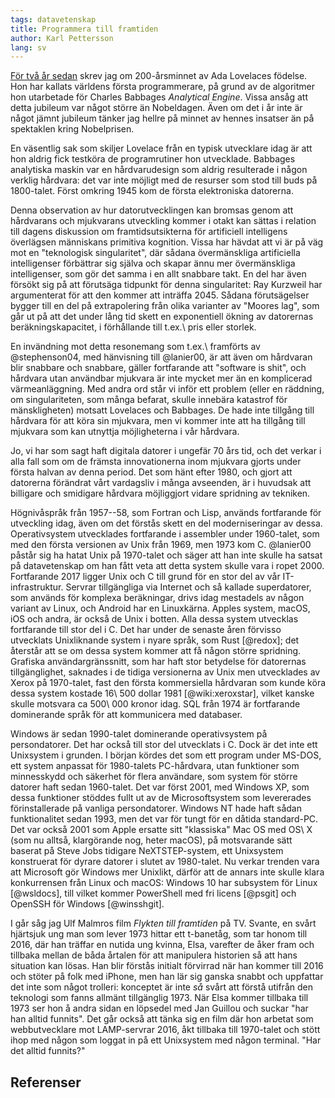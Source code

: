 ```yaml
---
tags: datavetenskap
title: Programmera till framtiden
author: Karl Pettersson
lang: sv
---
```


[För två år sedan](http://klpn.se/2015/12/10/datorlos-utvecklare-2/) skrev jag
om 200-årsminnet av Ada Lovelaces födelse. Hon har kallats världens första
programmerare, på grund av de algoritmer hon utarbetade för Charles Babbages
*Analytical Engine*. Vissa ansåg att detta jubileum var något större än
Nobeldagen. Även om det i år inte är något jämnt jubileum tänker jag hellre på
minnet av hennes insatser än på spektaklen kring Nobelprisen.

En väsentlig sak som skiljer Lovelace från en typisk utvecklare idag är att
hon aldrig fick testköra de programrutiner hon utvecklade. Babbages analytiska
maskin var en hårdvarudesign som aldrig resulterade i någon verklig hårdvara:
det var inte möjligt med de resurser som stod till buds på 1800-talet. Först
omkring 1945 kom de första elektroniska datorerna.

Denna observation av hur datorutvecklingen kan bromsas genom att hårdvarans och
mjukvarans utveckling kommer i otakt kan sättas i relation till dagens
diskussion om framtidsutsikterna för artificiell intelligens överlägsen
människans primitiva kognition. Vissa har hävdat att vi är på väg mot en
"teknologisk singularitet", där sådana övermänskliga artificiella intelligenser
förbättrar sig själva och skapar ännu mer övermänskliga intelligenser, som gör
det samma i en allt snabbare takt. En del har även försökt sig på att förutsäga
tidpunkt för denna singularitet: Ray Kurzweil har argumenterat för att den
kommer att inträffa 2045. Sådana förutsägelser bygger till en del på
extrapolering från olika varianter av "Moores lag", som går ut på att det under
lång tid skett en exponentiell ökning av datorernas beräkningskapacitet, i
förhållande till t.ex.\ pris eller storlek.

En invändning mot detta resonemang som t.ex.\ framförts av @stephenson04, med hänvisning
till @lanier00, är att även om hårdvaran blir snabbare och snabbare, gäller
fortfarande att "software is shit", och hårdvara utan användbar mjukvara är
inte mycket mer än en komplicerad värmeanläggning. Med andra ord står vi inför ett
problem (eller en räddning, om singulariteten, som många befarat, skulle
innebära katastrof för mänskligheten) motsatt Lovelaces och Babbages. De hade
inte tillgång till hårdvara för att köra sin mjukvara, men vi kommer inte att ha
tillgång till mjukvara som kan utnyttja möjligheterna i vår hårdvara.

Jo, vi har som sagt haft digitala datorer i ungefär 70 års tid, och det verkar i
alla fall som om de främsta innovationerna inom mjukvara gjorts under första
halvan av denna period. Det som hänt efter 1980, och gjort att datorerna
förändrat vårt vardagsliv i många avseenden, är i huvudsak att billigare och
smidigare hårdvara möjliggjort vidare spridning av tekniken.

Högnivåspråk från 1957--58, som Fortran och Lisp, används fortfarande för
utveckling idag, även om det förstås skett en del moderniseringar av dessa.
Operativsystem utvecklades fortfarande i assembler under 1960-talet, som med
den första versionen av Unix från 1969, men 1973 kom C. @lanier00 påstår sig ha
hatat Unix på 1970-talet och säger att han inte skulle ha satsat på
datavetenskap om han fått veta att detta system skulle vara i ropet 2000. Fortfarande
2017 ligger Unix och C till grund för en stor del av vår IT-infrastruktur.
Servrar tillgängliga via Internet och så kallade superdatorer, som används för
komplexa beräkningar, drivs idag mestadels av någon variant av Linux, och
Android har en Linuxkärna. Apples system, macOS, iOS och andra, är också de
Unix i botten. Alla dessa system utvecklas fortfarande till stor del i C. Det
har under de senaste åren förvisso utvecklats Unixliknande system i nyare
språk, som Rust [@redox]; det återstår att se om dessa system kommer att få
någon större spridning. Grafiska användargränssnitt, som har haft stor
betydelse för datorernas tillgänglighet, saknades i de tidiga versionerna av
Unix men utvecklades av Xerox på 1970-talet, fast den första kommersiella
hårdvaran som kunde köra dessa system kostade 16\ 500 dollar 1981
[@wiki:xeroxstar], vilket kanske skulle motsvara ca 500\ 000 kronor idag. SQL
från 1974 är fortfarande dominerande språk för att kommunicera med databaser.

Windows är sedan 1990-talet dominerande operativsystem på persondatorer. Det
har också till stor del utvecklats i C. Dock är det inte ett Unixsystem i
grunden. I början kördes det som ett program under MS-DOS, ett system anpassat
för 1980-talets PC-hårdvara, utan funktioner som minnesskydd och säkerhet för
flera användare, som system för större datorer haft sedan 1960-talet. Det var
först 2001, med Windows XP, som dessa funktioner stöddes fullt ut av de
Microsoftsystem som levererades förinstallerade på vanliga persondatorer.
Windows NT hade haft sådan funktionalitet sedan 1993, men det var för tungt för
en dåtida standard-PC. Det var också 2001 som Apple ersatte sitt "klassiska"
Mac OS med OS\ X (som nu alltså, klargörande nog, heter macOS), på motsvarande
sätt baserat på Steve Jobs tidigare NeXTSTEP-system, ett Unixsystem konstruerat
för dyrare datorer i slutet av 1980-talet. Nu verkar trenden vara att Microsoft
gör Windows mer Unixlikt, därför att de annars inte skulle klara konkurrensen
från Linux och macOS: Windows 10 har subsystem för Linux [@wsldocs], till
vilket kommer PowerShell med fri licens [@psgit] och OpenSSH för Windows
[@winsshgit].

I går såg jag Ulf Malmros film *Flykten till framtiden* på TV. Svante, en svårt
hjärtsjuk ung man som lever 1973 hittar ett t-banetåg, som tar honom till 2016,
där han träffar en nutida ung kvinna, Elsa, varefter de åker fram och tillbaka
mellan de båda årtalen för att manipulera historien så att hans situation kan
lösas. Han blir förstås initialt förvirrad när han kommer till 2016 och stöter
på folk med iPhone, men han lär sig ganska snabbt och uppfattar det inte som
något trolleri: konceptet är inte *så* svårt att förstå utifrån den teknologi
som fanns allmänt tillgänglig 1973. När Elsa kommer tillbaka till 1973 ser hon
å andra sidan en löpsedel med Jan Guillou och suckar "har han alltid funnits".
Det går också att tänka sig en film där hon arbetat som webbutvecklare mot
LAMP-servrar 2016, åkt tillbaka till 1970-talet och stött ihop med någon som
loggat in på ett Unixsystem med någon terminal. "Har det alltid funnits?"

## Referenser
